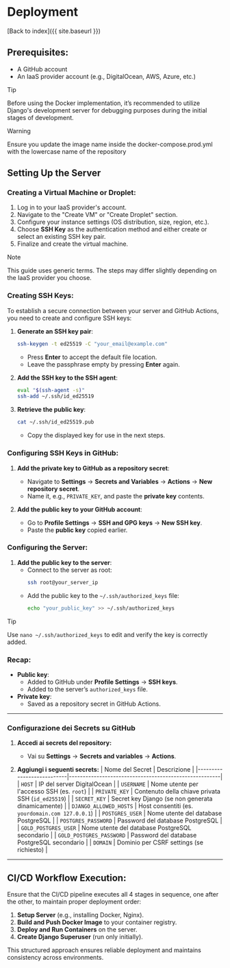 # Deployment

[Back to index]({{ site.baseurl }})

## Prerequisites:
- A GitHub account
- An IaaS provider account (e.g., DigitalOcean, AWS, Azure, etc.)

> [!TIP]  
> Before using the Docker implementation, it’s recommended to utilize Django's development server for debugging purposes during the initial stages of development.

> [!WARNING]  
> Ensure you update the image name inside the docker-compose.prod.yml with the lowercase name of the repository

## Setting Up the Server

### Creating a Virtual Machine or Droplet:
1. Log in to your IaaS provider's account.
2. Navigate to the "Create VM" or "Create Droplet" section.
3. Configure your instance settings (OS distribution, size, region, etc.).
4. Choose **SSH Key** as the authentication method and either create or select an existing SSH key pair.
5. Finalize and create the virtual machine.

> [!NOTE]  
> This guide uses generic terms. The steps may differ slightly depending on the IaaS provider you choose.

### Creating SSH Keys:
To establish a secure connection between your server and GitHub Actions, you need to create and configure SSH keys:

1. **Generate an SSH key pair**:
   ```bash
   ssh-keygen -t ed25519 -C "your_email@example.com"
   ```
   - Press **Enter** to accept the default file location.
   - Leave the passphrase empty by pressing **Enter** again.

2. **Add the SSH key to the SSH agent**:
   ```bash
   eval "$(ssh-agent -s)"
   ssh-add ~/.ssh/id_ed25519
   ```

3. **Retrieve the public key**:
   ```bash
   cat ~/.ssh/id_ed25519.pub
   ```
   - Copy the displayed key for use in the next steps.

### Configuring SSH Keys in GitHub:
1. **Add the private key to GitHub as a repository secret**:
   - Navigate to **Settings** → **Secrets and Variables** → **Actions** → **New repository secret**.
   - Name it, e.g., `PRIVATE_KEY`, and paste the **private key** contents.

2. **Add the public key to your GitHub account**:
   - Go to **Profile Settings** → **SSH and GPG keys** → **New SSH key**.
   - Paste the **public key** copied earlier.

### Configuring the Server:
1. **Add the public key to the server**:
   - Connect to the server as root:
     ```bash
     ssh root@your_server_ip
     ```
   - Add the public key to the `~/.ssh/authorized_keys` file:
     ```bash
     echo "your_public_key" >> ~/.ssh/authorized_keys
     ```

> [!TIP]  
> Use `nano ~/.ssh/authorized_keys` to edit and verify the key is correctly added.

### Recap:
- **Public key**:
  - Added to GitHub under **Profile Settings** → **SSH keys**.
  - Added to the server’s `authorized_keys` file.
- **Private key**:
  - Saved as a repository secret in GitHub Actions.

---

### Configurazione dei Secrets su GitHub

1. **Accedi ai secrets del repository:**
   - Vai su **Settings** → **Secrets and variables** → **Actions**.

2. **Aggiungi i seguenti secrets:**
   | Nome del Secret           | Descrizione                                           |
   |---------------------------|-------------------------------------------------------|
   | `HOST`                    | IP del server DigitalOcean                            |
   | `USERNAME`                | Nome utente per l'accesso SSH (es. `root`)            |
   | `PRIVATE_KEY`             | Contenuto della chiave privata SSH (`id_ed25519`)     |
   | `SECRET_KEY`              | Secret key Django (se non generata dinamicamente)     |
   | `DJANGO_ALLOWED_HOSTS`    | Host consentiti (es. `yourdomain.com 127.0.0.1`)      |
   | `POSTGRES_USER`           | Nome utente del database PostgreSQL                   |
   | `POSTGRES_PASSWORD`       | Password del database PostgreSQL                      |
   | `GOLD_POSTGRES_USER`      | Nome utente del database PostgreSQL secondario       |
   | `GOLD_POSTGRES_PASSWORD`  | Password del database PostgreSQL secondario           |
   | `DOMAIN`                  | Dominio per CSRF settings (se richiesto)              |


---

## CI/CD Workflow Execution:
Ensure that the CI/CD pipeline executes all 4 stages in sequence, one after the other, to maintain proper deployment order:

1. **Setup Server** (e.g., installing Docker, Nginx).
2. **Build and Push Docker Image** to your container registry.
3. **Deploy and Run Containers** on the server.
4. **Create Django Superuser** (run only initially).

This structured approach ensures reliable deployment and maintains consistency across environments.














